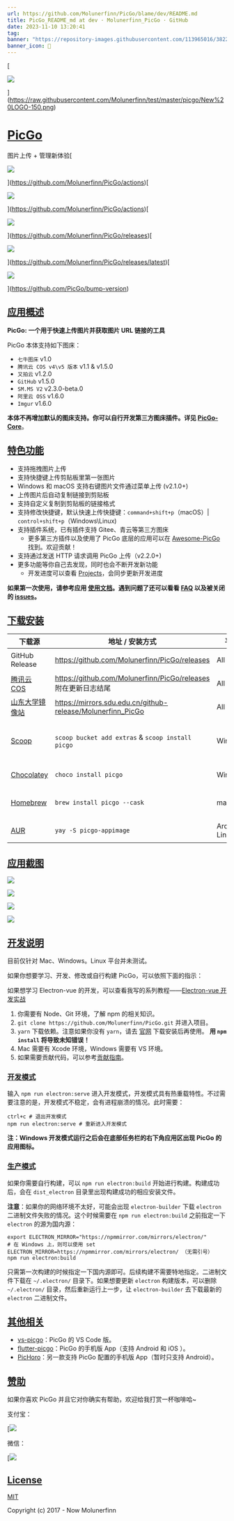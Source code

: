 ```yaml
---
url: https://github.com/Molunerfinn/PicGo/blame/dev/README.md
title: PicGo_README_md at dev · Molunerfinn_PicGo · GitHub
date: 2023-11-10 13:20:41
tag: 
banner: "https://repository-images.githubusercontent.com/113965016/3822eb00-2508-11ea-9547-6abae0187ed7"
banner_icon: 🔖
---
```

[

![](media/New%20LOGO-150.png)

](https://raw.githubusercontent.com/Molunerfinn/test/master/picgo/New%20LOGO-150.png)

# [PicGo](#picgo)

图片上传 + 管理新体验[

![](https://raw.githubusercontent.com/RainbowRain9/PicGo/master/202311121702900.svg%2Bxml%3Bcharset%3Dutf-8)

](https://github.com/Molunerfinn/PicGo/actions)[

![](https://raw.githubusercontent.com/RainbowRain9/PicGo/master/202311121702901.svg%2Bxml%3B%20charset%3Dutf-8)

](https://github.com/Molunerfinn/PicGo/actions)[

![](https://raw.githubusercontent.com/RainbowRain9/PicGo/master/202311121702902.svg%2Bxml%3Bcharset%3Dutf-8)

](https://github.com/Molunerfinn/PicGo/releases)[

![](https://raw.githubusercontent.com/RainbowRain9/PicGo/master/202311121702903.svg%2Bxml%3Bcharset%3Dutf-8)

](https://github.com/Molunerfinn/PicGo/releases/latest)[

![](https://raw.githubusercontent.com/RainbowRain9/PicGo/master/202311121702904.svg%2Bxml%3Bcharset%3Dutf-8)

](https://github.com/PicGo/bump-version)

## [应用概述](#应用概述)

**PicGo: 一个用于快速上传图片并获取图片 URL 链接的工具**

PicGo 本体支持如下图床：

*   `七牛图床` v1.0
*   `腾讯云 COS v4\v5 版本` v1.1 & v1.5.0
*   `又拍云` v1.2.0
*   `GitHub` v1.5.0
*   `SM.MS V2` v2.3.0-beta.0
*   `阿里云 OSS` v1.6.0
*   `Imgur` v1.6.0

**本体不再增加默认的图床支持。你可以自行开发第三方图床插件。详见 [PicGo-Core](https://picgo.github.io/PicGo-Core-Doc/)**。

## [特色功能](#特色功能)

*   支持拖拽图片上传
*   支持快捷键上传剪贴板里第一张图片
*   Windows 和 macOS 支持右键图片文件通过菜单上传 (v2.1.0+)
*   上传图片后自动复制链接到剪贴板
*   支持自定义复制到剪贴板的链接格式
*   支持修改快捷键，默认快速上传快捷键：`command+shift+p`（macOS）| `control+shift+p`（Windows\Linux)
*   支持插件系统，已有插件支持 Gitee、青云等第三方图床
    *   更多第三方插件以及使用了 PicGo 底层的应用可以在 [Awesome-PicGo](https://github.com/PicGo/Awesome-PicGo) 找到。欢迎贡献！
*   支持通过发送 HTTP 请求调用 PicGo 上传（v2.2.0+)
*   更多功能等你自己去发现，同时也会不断开发新功能
    *   开发进度可以查看 [Projects](https://github.com/Molunerfinn/PicGo/projects)，会同步更新开发进度

**如果第一次使用，请参考应用 [使用文档](https://picgo.github.io/PicGo-Doc/zh/guide/getting-started.html)。遇到问题了还可以看看 [FAQ](https://github.com/Molunerfinn/PicGo/blob/dev/FAQ.md) 以及被关闭的 [issues](https://github.com/Molunerfinn/PicGo/issues?q=is%3Aissue+is%3Aclosed)。**

## [下载安装](#下载安装)

<table><thead><tr><th>下载源</th><th>地址 / 安装方式</th><th>平台</th><th>备注</th></tr></thead><tbody><tr><td>GitHub Release</td><td><a href="https://github.com/Molunerfinn/PicGo/releases">https://github.com/Molunerfinn/PicGo/releases</a></td><td>All</td><td>国内下载速度可能会慢</td></tr><tr><td><a href="https://cloud.tencent.com/product/cos" rel="nofollow">腾讯云 COS</a></td><td><a href="https://github.com/Molunerfinn/PicGo/releases">https://github.com/Molunerfinn/PicGo/releases</a> 附在更新日志结尾</td><td>All</td><td>感谢 <a href="https://cloud.tencent.com/product/cos" rel="nofollow">腾讯云 COS</a> 提供的赞助支持</td></tr><tr><td><a href="https://mirrors.sdu.edu.cn/" rel="nofollow">山东大学镜像站</a></td><td><a href="https://mirrors.sdu.edu.cn/github-release/Molunerfinn_PicGo" rel="nofollow">https://mirrors.sdu.edu.cn/github-release/Molunerfinn_PicGo</a></td><td>All</td><td>感谢 <a href="https://mirrors.sdu.edu.cn/" rel="nofollow">山东大学镜像站</a> 提供的镜像支持</td></tr><tr><td><a href="https://scoop.sh/" rel="nofollow">Scoop</a></td><td><code>scoop bucket add extras</code> &amp; <code>scoop install picgo</code></td><td>Windows</td><td>感谢 @huangnauh 和 @Gladtbam 的贡献</td></tr><tr><td><a href="https://chocolatey.org/" rel="nofollow">Chocolatey</a></td><td><code>choco install picgo</code></td><td>Windows</td><td>感谢 @iYato 的贡献</td></tr><tr><td><a href="https://brew.sh/" rel="nofollow">Homebrew</a></td><td><code>brew install picgo --cask</code></td><td>macOS</td><td>感谢 @womeimingzi11 的贡献</td></tr><tr><td><a href="https://aur.archlinux.org/packages/yay" rel="nofollow">AUR</a></td><td><code>yay -S picgo-appimage</code></td><td>Arch-Linux</td><td>感谢 @houbaron 的贡献</td></tr></tbody></table>

## [应用截图](#应用截图)

![](https://raw.githubusercontent.com/RainbowRain9/PicGo/master/202311121702905.gif)



![](https://raw.githubusercontent.com/RainbowRain9/PicGo/master/202311121702905.gif)



![](https://raw.githubusercontent.com/RainbowRain9/PicGo/master/202311121702907.gif)



![](https://raw.githubusercontent.com/RainbowRain9/PicGo/master/202311121702907.gif)

## [开发说明](#开发说明)

目前仅针对 Mac、Windows。Linux 平台并未测试。

如果你想要学习、开发、修改或自行构建 PicGo，可以依照下面的指示：

如果想学习 Electron-vue 的开发，可以查看我写的系列教程——[Electron-vue 开发实战](https://molunerfinn.com/tags/Electron-vue/)

1.  你需要有 Node、Git 环境，了解 npm 的相关知识。
2.  `git clone https://github.com/Molunerfinn/PicGo.git` 并进入项目。
3.  `yarn` 下载依赖。注意如果你没有 `yarn`，请去 [官网](https://classic.yarnpkg.com/en/docs/install) 下载安装后再使用。 **用 `npm install` 将导致未知错误！**
4.  Mac 需要有 Xcode 环境，Windows 需要有 VS 环境。
5.  如果需要贡献代码，可以参考[贡献指南](/Molunerfinn/PicGo/blob/dev/CONTRIBUTING.md)。

### [开发模式](#开发模式)

输入 `npm run electron:serve` 进入开发模式，开发模式具有热重载特性。不过需要注意的是，开发模式不稳定，会有进程崩溃的情况。此时需要：

```
ctrl+c # 退出开发模式
npm run electron:serve # 重新进入开发模式

```

**注：Windows 开发模式运行之后会在底部任务栏的右下角应用区出现 PicGo 的应用图标。**

### [生产模式](#生产模式)

如果你需要自行构建，可以 `npm run electron:build` 开始进行构建。构建成功后，会在 `dist_electron` 目录里出现构建成功的相应安装文件。

**注意**：如果你的网络环境不太好，可能会出现 `electron-builder` 下载 `electron` 二进制文件失败的情况。这个时候需要在 `npm run electron:build` 之前指定一下 `electron` 的源为国内源：

```
export ELECTRON_MIRROR="https://npmmirror.com/mirrors/electron/"
# 在 Windows 上，则可以使用 set ELECTRON_MIRROR=https://npmmirror.com/mirrors/electron/ （无需引号）
npm run electron:build

```

只需第一次构建的时候指定一下国内源即可。后续构建不需要特地指定。二进制文件下载在 `~/.electron/` 目录下。如果想要更新 `electron` 构建版本，可以删除 `~/.electron/` 目录，然后重新运行上一步，让 `electron-builder` 去下载最新的 `electron` 二进制文件。

## [其他相关](#其他相关)

*   [vs-picgo](https://github.com/PicGo/vs-picgo)：PicGo 的 VS Code 版。
*   [flutter-picgo](https://github.com/PicGo/flutter-picgo)：PicGo 的手机版 App（支持 Android 和 iOS ）。
*   [PicHoro](https://github.com/Kuingsmile/PicHoro)：另一款支持 PicGo 配置的手机版 App（暂时只支持 Android）。

## [赞助](#赞助)

如果你喜欢 PicGo 并且它对你确实有帮助，欢迎给我打赏一杯咖啡哈~

支付宝：

[![](https://raw.githubusercontent.com/RainbowRain9/PicGo/master/202311121702909.jpg)

微信：

[![](https://raw.githubusercontent.com/RainbowRain9/PicGo/master/202311121702910.jpg)

## [License](#license)

[MIT](http://opensource.org/licenses/MIT)

Copyright (c) 2017 - Now Molunerfinn